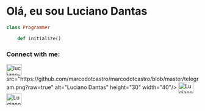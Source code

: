 # Olá, eu sou Luciano Dantas

```ruby 
class Programmer

	def initialize() 
```

<p align="left">
    <h3 align="left">Connect with me:</h3>
    <a href="https://www.linkedin.com/in/luciano-dantas-3858b8256/"_blank"><img align="center" src="https://github.com/marcodotcastro/marcodotcastro/blob/master/linkedin.png?raw=true" alt="luciano-dantas-3858b8256" height="30" width="40" /></a>
src="https://github.com/marcodotcastro/marcodotcastro/blob/master/telegram.png?raw=true" alt="Luciano Dantas" height="30" width="40"/></a>
    <a href="https://t.me/lucianodantas53" target="_blank"><img align="center" src="https://github.com/marcodotcastro/marcodotcastro/blob/master/instagram.png?raw=true" alt="Luciano Dantas" height="30" width="40"/></a>
    <a href="https://www.instagram.com/lucianodantas53/" target="_blank"><img align="center" src="https://"https://github.com/marcodotcastro/marcodotcastro/blob/master/instagram.png?raw=true" alt="Luciano Dantas" height="30" width="40" /></a>    
</p>



